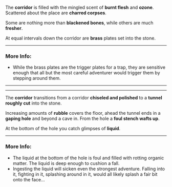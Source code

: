 The **corridor** is filled with the mingled scent of **burnt flesh** and **ozone**. Scattered about the place are **charred corpses**.

Some are nothing more than **blackened bones**, while others are much **fresher**.

At equal intervals down the corridor are **brass** plates set into the stone. 

---

### More Info:

* While the brass plates are the trigger plates for a trap, they are sensitive enough that all but the most careful adventurer would trigger them by stepping around them.

---
---

The **corridor** transitions from a corridor **chiseled and polished** to a **tunnel** **roughly cut** into the stone.

Increasing amounts of **rubble** covers the floor, ahead the tunnel ends in a **gaping hole** and beyond a cave in. From the hole a **foul stench wafts up**. 

At the bottom of the hole you catch glimpses of **liquid**.  

---

### More Info:

* The liquid at the bottom of the hole is foul and filled with rotting organic matter. The liquid is deep enough to cushion a fall.
* Ingesting the liquid will sicken even the strongest adventure. Falling into it, fighting in it, splashing around in it, would all likely splash a fair bit onto the face... 

